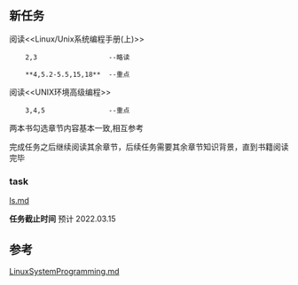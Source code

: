  
## 新任务


  阅读<<Linux/Unix系统编程手册(上)>>

        2,3                  --略读

        **4,5.2-5.5,15,18**  --重点
        
  阅读<<UNIX环境高级编程>>
  
        3,4,5                --重点
        
  两本书勾选章节内容基本一致,相互参考
  
  
  完成任务之后继续阅读其余章节，后续任务需要其余章节知识背景，直到书籍阅读完毕
  
### task
   [ls.md](../project/ls.md)
  
  **任务截止时间**
     预计   2022.03.15
  
## 参考
  [LinuxSystemProgramming.md](../LinuxSystemProgramming.md)
  
